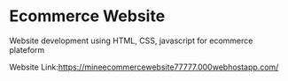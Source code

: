 # Ecommerce Website
 Website development using HTML, CSS, javascript for ecommerce plateform

Website Link:https://mineecommercewebsite77777.000webhostapp.com/
